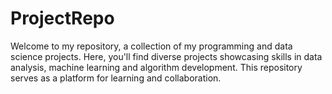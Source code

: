 # ProjectRepo
Welcome to my repository, a collection of my programming and data science projects. Here, you'll find diverse projects showcasing skills in data analysis, machine learning and algorithm development. This repository serves as a platform for learning and collaboration.

